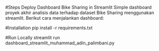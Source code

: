 #Steps Deploy Dashboard Bike Sharing in Streamlit
Simple dashboard proyek akhir analisis data terhadap dataset Bike Sharing menggunakan streamlit. Berikut cara menjalankan dashboard:

#Installation
pip install -r requirements.txt

#Run Locally
streamlit run dashboard_streamlit_muhammad_adin_palimbani.py
